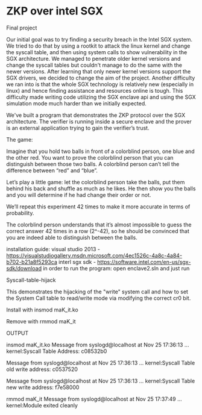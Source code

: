 # ZKP over intel SGX
Final project

Our initial goal was to try finding a security breach in the Intel SGX system.
We tried to do that by using a rootkit to attack the linux kernel and change the
syscall table, and then using system calls to show vulnerability in the SGX
architecture.
We managed to penetrate older kernel versions and change the syscall tables
but couldn't manage to do the same with the newer versions.
After learning that only newer kernel versions support the SGX drivers, we
decided to change the aim of the project.
Another difficulty we ran into is that the whole SGX technology is relatively
new (especially in linux) and hence finding assistance and resources online is
tough.
This difficulty made writing code utilizing the SGX enclave api and using the
SGX simulation mode much harder than we initially expected.



We've built a program that demonstrates the ZKP protocol over the SGX
architecture. The verifier is running inside a secure enclave and the
prover is an external application trying to gain the verifier’s trust.

  
The game:

Imagine that you hold two balls in front of a colorblind person,
one blue and the other red.
You want to prove the colorblind person that you can distinguish
between those two balls.
A colorblind person can’t tell the difference between “red” and
“blue”.
    
Let’s play a little game:
let the colorblind person take the balls, put them behind his back
and shuffle as much as he likes.
He then show you the balls and you will determine if he had
change their order or not.
    
We’ll repeat this experiment 42 times to make it more accurate in
terms of probability.
    
The colorblind person understands that it’s almost impossible to
guess the correct answer 42 times in a row (2^-42),
so he should be
convinced that you are indeed able to distinguish between the
balls.


installation guide:
visual studio 2013 - https://visualstudiogallery.msdn.microsoft.com/4ec1526c-4a8c-4a84-b702-b21a8f5293ca
interl sgx sdk - https://software.intel.com/en-us/sgx-sdk/download
in order to run the program: open enclave2.sln and just run




Syscall-table-hijack

This demonstrates the hijacking of the "write" system call and how to set the System Call table to read/write mode via modifying the correct cr0 bit.

Install with insmod maK_it.ko

Remove with rmmod maK_it


OUTPUT


insmod maK_it.ko Message from syslogd@localhost at Nov 25 17:36:13 ... kernel:Syscall Table Address: c08532b0

Message from syslogd@localhost at Nov 25 17:36:13 ... kernel:Syscall Table old write address: c0537520

Message from syslogd@localhost at Nov 25 17:36:13 ... kernel:Syscall Table new write address: f7e58000

rmmod maK_it Message from syslogd@localhost at Nov 25 17:37:49 ... kernel:Module exited cleanly

